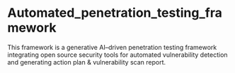# Automated_penetration_testing_framework
This framework is a generative AI–driven penetration testing framework integrating open source security tools for automated vulnerability detection and generating action plan &amp; vulnerability scan report.
